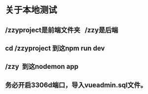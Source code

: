 # 关于本地测试

/zzyproject是前端文件夹   /zzy是后端
-
cd /zzyproject 到这npm run dev
-
/zzy  到这nodemon app
-
务必开启3306d端口，导入vueadmin.sql文件。
-
